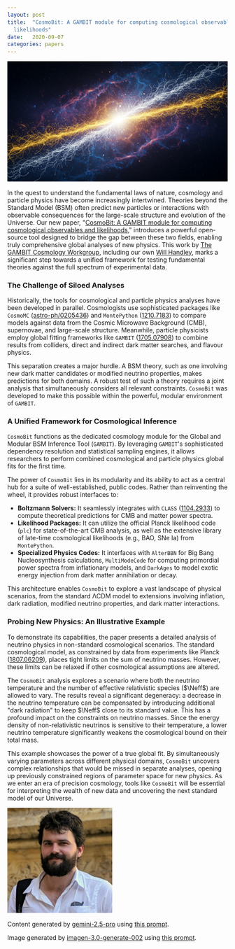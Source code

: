 ```yaml
---
layout: post
title:  "CosmoBit: A GAMBIT module for computing cosmological observables and
  likelihoods"
date:   2020-09-07
categories: papers
---
```

![AI generated image](/assets/images/posts/2020-09-07-2009.03286.png)

<!-- BEGINNING OF GENERATED POST -->
In the quest to understand the fundamental laws of nature, cosmology and particle physics have become increasingly intertwined. Theories beyond the Standard Model (BSM) often predict new particles or interactions with observable consequences for the large-scale structure and evolution of the Universe. Our new paper, "[CosmoBit: A GAMBIT module for computing cosmological observables and likelihoods](https://arxiv.org/abs/2009.03286)," introduces a powerful open-source tool designed to bridge the gap between these two fields, enabling truly comprehensive global analyses of new physics. This work by [The GAMBIT Cosmology Workgroup](http://gambit.hepforge.org), including our own [Will Handley](https://willhandley.co.uk), marks a significant step towards a unified framework for testing fundamental theories against the full spectrum of experimental data.

### The Challenge of Siloed Analyses

Historically, the tools for cosmological and particle physics analyses have been developed in parallel. Cosmologists use sophisticated packages like `CosmoMC` ([astro-ph/0205436](https://arxiv.org/abs/astro-ph/0205436)) and `MontePython` ([1210.7183](https://arxiv.org/abs/1210.7183)) to compare models against data from the Cosmic Microwave Background (CMB), supernovae, and large-scale structure. Meanwhile, particle physicists employ global fitting frameworks like `GAMBIT` ([1705.07908](https://arxiv.org/abs/1705.07908)) to combine results from colliders, direct and indirect dark matter searches, and flavour physics.

This separation creates a major hurdle. A BSM theory, such as one involving new dark matter candidates or modified neutrino properties, makes predictions for both domains. A robust test of such a theory requires a joint analysis that simultaneously considers all relevant constraints. `CosmoBit` was developed to make this possible within the powerful, modular environment of `GAMBIT`.

### A Unified Framework for Cosmological Inference

`CosmoBit` functions as the dedicated cosmology module for the Global and Modular BSM Inference Tool (`GAMBIT`). By leveraging `GAMBIT`'s sophisticated dependency resolution and statistical sampling engines, it allows researchers to perform combined cosmological and particle physics global fits for the first time.

The power of `CosmoBit` lies in its modularity and its ability to act as a central hub for a suite of well-established, public codes. Rather than reinventing the wheel, it provides robust interfaces to:

*   **Boltzmann Solvers:** It seamlessly integrates with `CLASS` ([1104.2933](https://arxiv.org/abs/1104.2933)) to compute theoretical predictions for CMB and matter power spectra.
*   **Likelihood Packages:** It can utilize the official Planck likelihood code (`plc`) for state-of-the-art CMB analysis, as well as the extensive library of late-time cosmological likelihoods (e.g., BAO, SNe Ia) from `MontePython`.
*   **Specialized Physics Codes:** It interfaces with `AlterBBN` for Big Bang Nucleosynthesis calculations, `MultiModeCode` for computing primordial power spectra from inflationary models, and `DarkAges` to model exotic energy injection from dark matter annihilation or decay.

This architecture enables `CosmoBit` to explore a vast landscape of physical scenarios, from the standard ΛCDM model to extensions involving inflation, dark radiation, modified neutrino properties, and dark matter interactions.

### Probing New Physics: An Illustrative Example

To demonstrate its capabilities, the paper presents a detailed analysis of neutrino physics in non-standard cosmological scenarios. The standard cosmological model, as constrained by data from experiments like Planck ([1807.06209](https://arxiv.org/abs/1807.06209)), places tight limits on the sum of neutrino masses. However, these limits can be relaxed if other cosmological assumptions are altered.

The `CosmoBit` analysis explores a scenario where both the neutrino temperature and the number of effective relativistic species ($\Neff$) are allowed to vary. The results reveal a significant degeneracy: a decrease in the neutrino temperature can be compensated by introducing additional "dark radiation" to keep $\Neff$ close to its standard value. This has a profound impact on the constraints on neutrino masses. Since the energy density of non-relativistic neutrinos is sensitive to their temperature, a lower neutrino temperature significantly weakens the cosmological bound on their total mass.

This example showcases the power of a true global fit. By simultaneously varying parameters across different physical domains, `CosmoBit` uncovers complex relationships that would be missed in separate analyses, opening up previously constrained regions of parameter space for new physics. As we enter an era of precision cosmology, tools like `CosmoBit` will be essential for interpreting the wealth of new data and uncovering the next standard model of our Universe.
<!-- END OF GENERATED POST -->

<img src="/assets/group/images/will_handley.jpg" alt="Will Handley" style="width: auto; height: 25vw;">

Content generated by [gemini-2.5-pro](https://deepmind.google/technologies/gemini/) using [this prompt](/prompts/content/2020-09-07-2009.03286.txt).

Image generated by [imagen-3.0-generate-002](https://deepmind.google/technologies/gemini/) using [this prompt](/prompts/images/2020-09-07-2009.03286.txt).